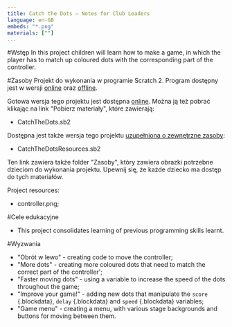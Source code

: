 ```yaml
---
title: Catch the Dots — Notes for Club Leaders
language: en-GB
embeds: "*.png"
materials: [""]
...
```


#Wstęp
In this project children will learn how to make a game, in which the player has to match up coloured dots with the corresponding part of the controller.

#Zasoby
Projekt do wykonania w programie Scratch 2. Program dostępny jest w wersji <a href="http://scratch.mit.edu/projects/editor/">online</a> oraz <a href="http://scratch.mit.edu/scratch2download/">offline</a>.

Gotowa wersja tego projektu jest dostępna <a href="http://scratch.mit.edu/projects/44942820/#editor">online</a>. Można ją też pobrać klikając na link "Pobierz materiały", które zawierają:

+ CatchTheDots.sb2

Dostępna jest także wersja tego projektu <a href="http://scratch.mit.edu/projects/45264192/#editor">uzupełniona o zewnętrzne zasoby</a>:

+ CatchTheDotsResources.sb2 

Ten link zawiera także folder "Zasoby", który zawiera obrazki potrzebne dzieciom do wykonania projektu. Upewnij się, że każde dziecko ma dostęp do tych materiałów.

Project resources:
+ controller.png;

#Cele edukacyjne
+ This project consolidates learning of previous programming skills learnt.

#Wyzwania
+ "Obrót w lewo" - creating code to move the controller;
+ "More dots" - creating more coloured dots that need to match the correct part of the controller';
+ "Faster moving dots" - using a variable to increase the speed of the dots throughout the game;
+ "Improve your game!" - adding new dots that manipulate the `score` {.blockdata}, `delay` {.blockdata} and `speed` {.blockdata} variables;
+ "Game menu" - creating a menu, with various stage backgrounds and buttons for moving between them.